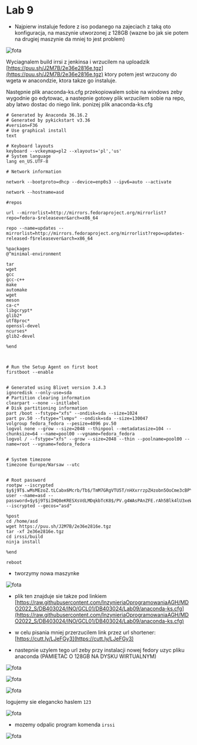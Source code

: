 # Lab 9

- Najpierw instaluje fedore z iso podanego na zajeciach z taką oto konfiguracja, na maszynie utworzonej z 128GB (wazne bo jak sie potem na drugiej maszynie da mniej to jest problem)

![fota](fedora1.png)

Wyciagnalem build irrsi z jenkinsa i wrzucilem na uploadzik [https://puu.sh/J2M7B/2e36e2816e.tgz](https://puu.sh/J2M7B/2e36e2816e.tgz) ktory potem jest wrzucony do wgeta w anacondzie, ktora takze go instaluje.


Następnie plik anaconda-ks.cfg przekopiowalem sobie na windows zeby wygodnie go edytowac, a nastepnie gotowy plik wrzucilem sobie na repo, aby latwo dostac do niego link. ponizej plik anaconda-ks.cfg

```
# Generated by Anaconda 36.16.2
# Generated by pykickstart v3.36
#version=F36
# Use graphical install
text

# Keyboard layouts
keyboard --vckeymap=pl2 --xlayouts='pl','us'
# System language
lang en_US.UTF-8

# Network information

network --bootproto=dhcp --device=enp0s3 --ipv6=auto --activate

network --hostname=asd

#repos

url --mirrorlist=http://mirrors.fedoraproject.org/mirrorlist?repo=fedora-$releasever&arch=x86_64

repo --name=updates --mirrorlist=http://mirrors.fedoraproject.org/mirrorlist?repo=updates-released-f$releasever&arch=x86_64

%packages
@^minimal-environment 

tar
wget
gcc
gcc-c++
make
automake
wget
meson
ca-c*
libgcrypt*
glib2*
utf8proc*
openssl-devel
ncurses*
glib2-devel 

%end

  

# Run the Setup Agent on first boot
firstboot --enable
  

# Generated using Blivet version 3.4.3
ignoredisk --only-use=sda
# Partition clearing information
clearpart --none --initlabel
# Disk partitioning information
part /boot --fstype="xfs" --ondisk=sda --size=1024
part pv.50 --fstype="lvmpv" --ondisk=sda --size=130047
volgroup fedora_fedora --pesize=4096 pv.50
logvol none --grow --size=2048 --thinpool --metadatasize=104 --chunksize=64 --name=pool00 --vgname=fedora_fedora
logvol / --fstype="xfs" --grow --size=2048 --thin --poolname=pool00 --name=root --vgname=fedora_fedora

  
# System timezone
timezone Europe/Warsaw --utc
  

# Root password
rootpw --iscrypted $y$j9T$.wMsMEzoZ.tLCabx6Mcrb/Tb$/TmM7GRgVTU5T/nHXxrrzpZHzobn5OoCme3cBPYMNa7
user --name=asd --password=$y$j9T$iIHQ8eKRESXsVdLMDqkbTcK8$/PV.g4WAsPAnZFE.rAh5Blk4lU3xeWXWM44UTdD1KE5 --iscrypted --gecos="asd"
  
%post
cd /home/asd
wget https://puu.sh/J2M7B/2e36e2816e.tgz
tar -xf 2e36e2816e.tgz
cd irssi/build
ninja install
  
%end
  
reboot
```

- tworzymy nowa maszynke

![fota](fedora2.png)

- plik ten znajduje sie takze pod linkiem [https://raw.githubusercontent.com/InzynieriaOprogramowaniaAGH/MDO2022_S/DB403024/INO/GCL01/DB403024/Lab09/anaconda-ks.cfg](https://raw.githubusercontent.com/InzynieriaOprogramowaniaAGH/MDO2022_S/DB403024/INO/GCL01/DB403024/Lab09/anaconda-ks.cfg)
- w celu pisania mniej przerzucilem link przez url shortener: [https://cutt.ly/LJeFGy3](https://cutt.ly/LJeFGy3)

- nastepnie uzylem tego url zeby przy instalacji nowej fedory uzyc pliku anaconda (PAMIETAC O 128GB NA DYSKU WIRTUALNYM)

 ![fota](fedoranowa.png)

 ![fota](fedoranowa2.png)
 
 ![fota](fedoranowa3.png)

logujemy sie elegancko haslem `123`

 ![fota](logowanie.png)

- mozemy odpalic program komenda `irssi`

![fota](irsidziala.png)

